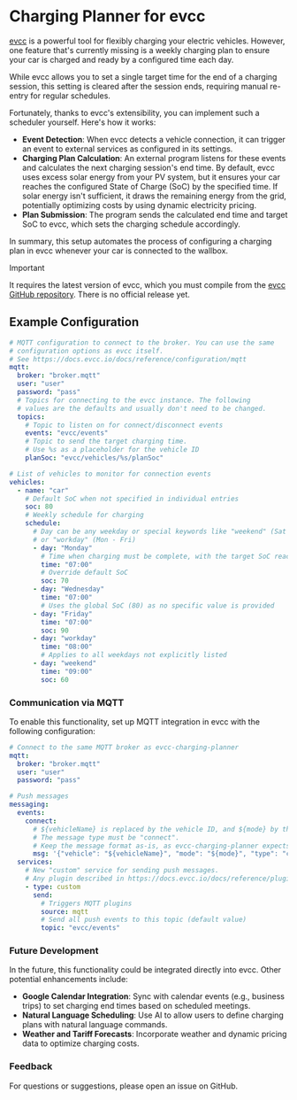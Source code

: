 # Charging Planner for evcc

[evcc](https://evcc.io) is a powerful tool for flexibly charging your electric vehicles. However, one feature that's currently missing is a weekly charging plan to ensure your car is charged and ready by a configured time each day. 

While evcc allows you to set a single target time for the end of a charging session, this setting is cleared after the session ends, requiring manual re-entry for regular schedules. 

Fortunately, thanks to evcc's extensibility, you can implement such a scheduler yourself. Here's how it works:

- **Event Detection**: When evcc detects a vehicle connection, it can trigger an event to external services as configured in its settings.
- **Charging Plan Calculation**: An external program listens for these events and calculates the next charging session's end time. By default, evcc uses excess solar energy from your PV system, but it ensures your car reaches the configured State of Charge (SoC) by the specified time. If solar energy isn't sufficient, it draws the remaining energy from the grid, potentially optimizing costs by using dynamic electricity pricing.
- **Plan Submission**: The program sends the calculated end time and target SoC to evcc, which sets the charging schedule accordingly.

In summary, this setup automates the process of configuring a charging plan in evcc whenever your car is connected to the wallbox.

> [!IMPORTANT]  
> It requires the latest version of evcc, which you must compile from the [evcc GitHub repository](https://github.com/evcc-io/evcc). There is no official release yet.

## Example Configuration

```yaml
# MQTT configuration to connect to the broker. You can use the same 
# configuration options as evcc itself. 
# See https://docs.evcc.io/docs/reference/configuration/mqtt
mqtt:
  broker: "broker.mqtt"
  user: "user"
  password: "pass"
  # Topics for connecting to the evcc instance. The following 
  # values are the defaults and usually don't need to be changed.
  topics:
    # Topic to listen on for connect/disconnect events
    events: "evcc/events"
    # Topic to send the target charging time. 
    # Use %s as a placeholder for the vehicle ID
    planSoc: "evcc/vehicles/%s/planSoc"

# List of vehicles to monitor for connection events    
vehicles:
  - name: "car"
    # Default SoC when not specified in individual entries
    soc: 80
    # Weekly schedule for charging
    schedule:
      # Day can be any weekday or special keywords like "weekend" (Sat & Sun) 
      # or "workday" (Mon - Fri)
      - day: "Monday"
        # Time when charging must be complete, with the target SoC reached
        time: "07:00"
        # Override default SoC
        soc: 70
      - day: "Wednesday"
        time: "07:00"
        # Uses the global SoC (80) as no specific value is provided
      - day: "Friday"
        time: "07:00"
        soc: 90
      - day: "workday"
        time: "08:00"
        # Applies to all weekdays not explicitly listed
      - day: "weekend"
        time: "09:00"
        soc: 60
```
   
### Communication via MQTT
To enable this functionality, set up MQTT integration in evcc with the following configuration:

``` yaml
# Connect to the same MQTT broker as evcc-charging-planner
mqtt:
  broker: "broker.mqtt"
  user: "user"
  password: "pass"

# Push messages
messaging:
  events:
    connect:
      # ${vehicleName} is replaced by the vehicle ID, and ${mode} by the charging mode (e.g., "PV").
      # The message type must be "connect".
      # Keep the message format as-is, as evcc-charging-planner expects this structure.
      msg: '{"vehicle": "${vehicleName}", "mode": "${mode}", "type": "connect"}'
  services:
    # New "custom" service for sending push messages.
    # Any plugin described in https://docs.evcc.io/docs/reference/plugins can be used.
    - type: custom
      send:
        # Triggers MQTT plugins
        source: mqtt
        # Send all push events to this topic (default value)
        topic: "evcc/events"
```

### Future Development

In the future, this functionality could be integrated directly into evcc. Other potential enhancements include:

* **Google Calendar Integration**: Sync with calendar events (e.g., business trips) to set charging end times based on scheduled meetings.
* **Natural Language Scheduling**: Use AI to allow users to define charging plans with natural language commands.
* **Weather and Tariff Forecasts**: Incorporate weather and dynamic pricing data to optimize charging costs.

### Feedback

For questions or suggestions, please open an issue on GitHub.
